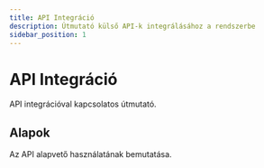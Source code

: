 ```yaml
---
title: API Integráció
description: Útmutató külső API-k integrálásához a rendszerbe
sidebar_position: 1
---
```


# API Integráció

API integrációval kapcsolatos útmutató.

## Alapok

Az API alapvető használatának bemutatása.
